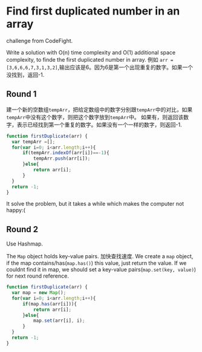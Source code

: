 # Find first duplicated number in an array
challenge from CodeFight.

Write a solution with O(n) time complexity and O(1) additional space complexity, to finde the first duplicated number in array.
例如 ```arr = [3,6,6,6,7,3,1,3,2]```,输出应该是6。因为6是第一个出现重复的数字。如果一个没找到，返回-1.

## Round 1
建一个新的空数组`tempArr`，把给定数组中的数字分别跟`tempArr`中的对比，如果`tempArr`中没有这个数字，则把这个数字放到`tempArr`中。
如果有，则返回该数字，表示已经找到第一个重复的数字。如果没有一个一样的数字，则返回-1.
```javascript
function firstDuplicate(arr) {
  var tempArr =[];
  for(var i=0; i<arr.length;i++){
      if(tempArr.indexOf(arr[i])==-1){
          tempArr.push(arr[i]);
      }else{
          return arr[i];
      }
  }
  return -1;
}
```
It solve the problem, but it takes a while which makes the computer not happy:(

## Round 2
Use Hashmap.

The `Map` object holds key-value pairs. 加快查找速度. We create a `map` object, if the map contains/has(`map.has()`) this value, just return the value. 
If we couldnt find it in map, we should set a key-value pairs(`map.set(key, value)`) for next round reference.
```javascript
function firstDuplicate(arr) {
  var map = new Map();
  for(var i=0; i<arr.length;i++){
      if(map.has(arr[i])){
          return arr[i];
      }else{
          map.set(arr[i], i);
      }      
  }
  return -1;
}
```
